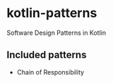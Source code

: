 # kotlin-patterns
Software Design Patterns in Kotlin

## Included patterns
* Chain of Responsibility